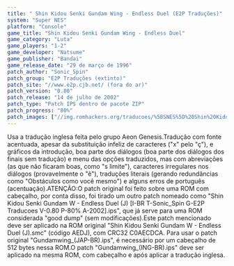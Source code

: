 ```yaml
---
title: " Shin Kidou Senki Gundam Wing - Endless Duel (E2P Traduções)"
system: "Super NES"
platform: "Console"
game_title: "Shin Kidou Senki Gundam Wing - Endless Duel"
game_category: "Luta"
game_players: "1-2"
game_developer: "Natsume"
game_publisher: "Bandai"
game_release_date: "29 de março de 1996"
patch_author: "Sonic_Spin"
patch_group: "E2P Traduções (extinto)"
patch_site: "//www.e2p.cjb.net/ (fora do ar)"
patch_version: "0.80"
patch_release: "14 de julho de 2002"
patch_type: "Patch IPS dentro de pacote ZIP"
patch_progress: "80%"
patch_images: ["//img.romhackers.org/traducoes/%5BSNES%5D%20Shin%20Kidou%20Senki%20Gundam%20Wing%20-%20Endless%20Duel%20-%20E2P%20Traducoes%20-%201.png","//img.romhackers.org/traducoes/%5BSNES%5D%20Shin%20Kidou%20Senki%20Gundam%20Wing%20-%20Endless%20Duel%20-%20E2P%20Traducoes%20-%202.png","//img.romhackers.org/traducoes/%5BSNES%5D%20Shin%20Kidou%20Senki%20Gundam%20Wing%20-%20Endless%20Duel%20-%20E2P%20Traducoes%20-%203.png"]
---
```

Usa a tradução inglesa feita pelo grupo Aeon Genesis.Tradução com fonte acentuada, apesar da substituição infeliz de caracteres ("x" pelo "ç"), e gráficos da introdução, boa parte dos diálogos (boa parte dos diálogos dos finais sem tradução) e menu das opções traduzidos, mas com abreviações (as que não ficaram boas, como "s limite"), caracteres irregulares nos diálogos (provavelmente o "ê"), traduções literais (gerando redundâncias como "Obstáculos como você mesmo") e alguns erros de português (acentuação).ATENÇÃO:O patch original foi feito sobre uma ROM com cabeçalho, por conta disso, foi tirado um outro patch nomeado como "Shin Kidou Senki Gundam W - Endless Duel (J) [I-BR T-Sonic_Spin G-E2P Traducoes V-0.80 P-80% A-2002].ips", que já serve para uma ROM considerada "good dump" (sem modificações).Este patch mencionado deve ser aplicado na ROM original "Shin Kidou Senki Gundam W - Endless Duel (J).smc" (código AEDJ), com CRC32 C0AECDCA. Para usar o patch original "Gundamwing_(JAP-BR).ips", é necessário por um cabeçalho de 512 bytes nessa ROM.O patch "Gundamwing_(ING-BR).ips" deve ser aplicado na mesma ROM, com cabeçalho e após aplicar a tradução inglesa.